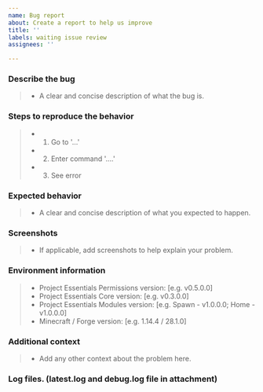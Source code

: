 ```yaml
---
name: Bug report
about: Create a report to help us improve
title: ''
labels: waiting issue review
assignees: ''

---
```


### Describe the bug
> - A clear and concise description of what the bug is. 

### Steps to reproduce the behavior
> - 1. Go to '...'
> - 2. Enter command '....'
> - 3. See error

### Expected behavior
> - A clear and concise description of what you expected to happen.

### Screenshots
> - If applicable, add screenshots to help explain your problem.

### Environment information
> - Project Essentials Permissions version: [e.g. v0.5.0.0]
> - Project Essentials Core version: [e.g. v0.3.0.0]
> - Project Essentials Modules version: [e.g. Spawn - v1.0.0.0; Home - v1.0.0.0]
> - Minecraft / Forge version: [e.g. 1.14.4 / 28.1.0]

### Additional context
> - Add any other context about the problem here.

### Log files. (latest.log and debug.log file in attachment)
